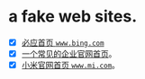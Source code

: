 # a fake web sites.
- [x] [必应首页 `www.bing.com`](www.bing.com)
- [x] [一个常见的企业官网首页](simple.home.page)。
- [x] [小米官网首页 `www.mi.com`](www.mi.com)。
